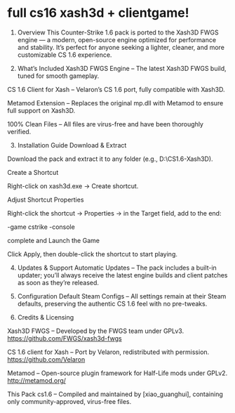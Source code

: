 # full cs16 xash3d + clientgame!

1. Overview
This Counter-Strike 1.6 pack is ported to the Xash3D FWGS engine — a modern, open-source engine optimized for performance and stability. It’s perfect for anyone seeking a lighter, cleaner, and more customizable CS 1.6 experience.

2. What’s Included
Xash3D FWGS Engine
– The latest Xash3D FWGS build, tuned for smooth gameplay.

CS 1.6 Client for Xash
– Velaron’s CS 1.6 port, fully compatible with Xash3D.

Metamod Extension
– Replaces the original mp.dll with Metamod to ensure full support on Xash3D.

100% Clean Files
– All files are virus-free and have been thoroughly verified.

3. Installation Guide
Download & Extract

Download the pack and extract it to any folder (e.g., D:\CS1.6-Xash3D).

Create a Shortcut

Right-click on xash3d.exe → Create shortcut.

Adjust Shortcut Properties

Right-click the shortcut → Properties → in the Target field, add to the end:

-game cstrike -console

complete and Launch the Game

Click Apply, then double-click the shortcut to start playing.

4. Updates & Support
Automatic Updates
– The pack includes a built-in updater; you’ll always receive the latest engine builds and client patches as soon as they’re released.

5. Configuration
Default Steam Configs
– All settings remain at their Steam defaults, preserving the authentic CS 1.6 feel with no pre-tweaks.

6. Credits & Licensing

Xash3D FWGS – Developed by the FWGS team under GPLv3.
https://github.com/FWGS/xash3d-fwgs

CS 1.6 client for Xash – Port by Velaron, redistributed with permission.
https://github.com/Velaron

Metamod – Open-source plugin framework for Half-Life mods under GPLv2.
http://metamod.org/

This Pack cs1.6 – Compiled and maintained by [xiao_guanghui], containing only community-approved, virus-free files.

